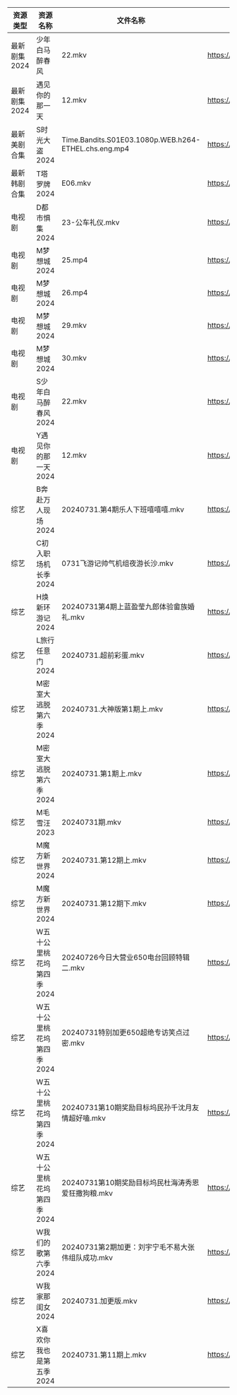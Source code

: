 | 资源类型     | 资源名称            | 文件名称                                                 | 分享链接                                      | 更新时间                |
| -------- | --------------- | ---------------------------------------------------- | ----------------------------------------- | ------------------- |
| 最新剧集2024 | 少年白马醉春风         | 22.mkv                                               | https://www.alipan.com/s/kRwXdZqyRdd      | 2024-07-31 12:09:47 |
| 最新剧集2024 | 遇见你的那一天         | 12.mkv                                               | https://www.alipan.com/s/gUgZfS5FeYt      | 2024-07-31 14:10:28 |
| 最新美剧合集   | S时光大盗2024       | Time.Bandits.S01E03.1080p.WEB.h264-ETHEL.chs.eng.mp4 | https://www.alipan.com/s/cDPPqWs3Yia      | 2024-07-31 12:06:16 |
| 最新韩剧合集   | T塔罗牌2024        | E06.mkv                                              | https://www.alipan.com/s/vi2iFh7hcV5      | 2024-07-31 08:06:26 |
| 电视剧      | D都市惧集2024       | 23-公车礼仪.mkv                                          | https://www.alipan.com/s/3h7mz7XVT7D      | 2024-07-31 12:05:22 |
| 电视剧      | M梦想城2024        | 25.mp4                                               | https://www.alipan.com/s/3krVYvJuSK6      | 2024-07-31 14:05:56 |
| 电视剧      | M梦想城2024        | 26.mp4                                               | https://www.alipan.com/s/3krVYvJuSK6      | 2024-07-31 14:05:56 |
| 电视剧      | M梦想城2024        | 29.mkv                                               | https://www.alipan.com/s/3krVYvJuSK6      | 2024-07-31 00:05:51 |
| 电视剧      | M梦想城2024        | 30.mkv                                               | https://www.alipan.com/s/3krVYvJuSK6      | 2024-07-31 00:05:50 |
| 电视剧      | S少年白马醉春风2024    | 22.mkv                                               | https://www.alipan.com/s/7ViyPGoKdyN      | 2024-07-31 12:06:11 |
| 电视剧      | Y遇见你的那一天2024    | 12.mkv                                               | https://www.alipan.com/s/uQ2Vgm56dsn      | 2024-07-31 14:07:12 |
| 综艺       | B奔赴万人现场2024     | 20240731.第4期乐人下班嘻嘻嘻.mkv                              | https://www.alipan.com/s/4u7m3VMcqux      | 2024-07-31 14:07:25 |
| 综艺       | C初入职场机长季2024    | 0731飞游记帅气机组夜游长沙.mkv                                  | https://www.alipan.com/s/a9hmC3o2B18      | 2024-07-31 14:07:38 |
| 综艺       | H焕新环游记2024      | 20240731第4期上蓝盈莹九郎体验畲族婚礼.mkv                          | https://www.alipan.com/s/Aozy9GBZZwu      | 2024-07-31 14:07:49 |
| 综艺       | L旅行任意门2024      | 20240731.超前彩蛋.mkv                                    | https://www.alipan.com/s/99hnQkWKkeJ      | 2024-07-31 14:08:07 |
| 综艺       | M密室大逃脱第六季2024   | 20240731.大神版第1期上.mkv                                 | https://www.alipan.com/s/3F599jmMJTn      | 2024-07-31 14:08:10 |
| 综艺       | M密室大逃脱第六季2024   | 20240731.第1期上.mkv                                    | https://www.alipan.com/s/3F599jmMJTn      | 2024-07-31 14:08:10 |
| 综艺       | M毛雪汪2023        | 20240731期.mkv                                        | https://www.aliyundrive.com/s/asPqfgPRqAg | 2024-07-31 14:08:16 |
| 综艺       | M魔方新世界2024      | 20240731.第12期上.mkv                                   | https://www.alipan.com/s/QX27Hz4Mb8P      | 2024-07-31 14:08:22 |
| 综艺       | M魔方新世界2024      | 20240731.第12期下.mkv                                   | https://www.alipan.com/s/QX27Hz4Mb8P      | 2024-07-31 14:08:22 |
| 综艺       | W五十公里桃花坞第四季2024 | 20240726今日大营业650电台回顾特辑二.mkv                          | https://www.alipan.com/s/exjYEbxNRBJ      | 2024-07-31 14:08:58 |
| 综艺       | W五十公里桃花坞第四季2024 | 20240731特别加更650超绝专访笑点过密.mkv                          | https://www.alipan.com/s/exjYEbxNRBJ      | 2024-07-31 14:08:58 |
| 综艺       | W五十公里桃花坞第四季2024 | 20240731第10期奖励目标坞民孙千沈月友情超好嗑.mkv                      | https://www.alipan.com/s/exjYEbxNRBJ      | 2024-07-31 14:08:58 |
| 综艺       | W五十公里桃花坞第四季2024 | 20240731第10期奖励目标坞民杜海涛秀恩爱狂撒狗粮.mkv                     | https://www.alipan.com/s/exjYEbxNRBJ      | 2024-07-31 14:08:57 |
| 综艺       | W我们的歌第六季2024    | 20240731第2期加更：刘宇宁毛不易大张伟组队成功.mkv                      | https://www.alipan.com/s/7QHb1Czg7nU      | 2024-07-31 14:09:01 |
| 综艺       | W我家那闺女2024      | 20240731.加更版.mkv                                     | https://www.alipan.com/s/6Zh3yAep1kC      | 2024-07-31 14:09:04 |
| 综艺       | X喜欢你我也是第五季2024  | 20240731.第11期上.mkv                                   | https://www.alipan.com/s/Si6SYux7pfw      | 2024-07-31 14:09:14 |
